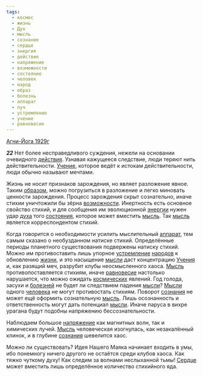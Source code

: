 ```yaml
---
tags:
  - космос
  - жизнь
  - Дух
  - мысль
  - сознание
  - сердце
  - энергия
  - действие
  - напряжение
  - возможности
  - состояние
  - человек
  - народ
  - образ
  - болезнь
  - аппарат
  - луч
  - устремление
  - учение
  - равновесие
---
```


[Агни-Йога 1929г](https://127.0.0.1:4002/agni/1929)

___22___
Нет более несправедливого суждения, нежели на основании очевидного [действия](../../../tags/#действие). Узнавая кажущееся следствие, люди теряют нить действительности. [Учение](../../../tags/#учение), которое ведёт к истокам действительности, люди обычно называют мечтами.   

Жизнь не носит признаков зарождения, но являет разложение явное. Таким [образом](../../../tags/#образ), можно погрузиться в разложение и легко миновать ценности зарождения. Процесс зарождения скрыт сознательно, иначе стихии уничтожили бы зёрна [возможности](../../../tags/#возможности). Инертность есть основное свойство стихий, и для сообщения им эволюционной [энергии](../../../tags/#энергия) нужен удар [духа](../../../tags/#Дух) того [состояния](../../../tags/#состояние), которое может вместить [мысль](../../../tags/#мысль). Так [мысль](../../../tags/#мысль) является корреспондентом стихий.   

Когда говорится о необходимости усилить мыслительный [аппарат](../../../tags/#аппарат), тем самым сказано о необузданном натиске стихий. Определённые периоды планетного существования подвержены натиску стихий. Можно им противоставить лишь упорное [устремление](../../../tags/#устремление) [народов](../../../tags/#народ) к обновлению [жизни](../../../tags/#жизнь), и это насыщение [мысли](../../../tags/#мысль) даст концентрацию [Учения](../../../tags/#учение) и, как разящий меч, разрубит клубы неосмысленного хаоса. [Мысль](../../../tags/#мысль) противопоставляется стихиям, иначе [равновесие](../../../tags/#равновесие) настолько нарушается, что можно ожидать [космических](../../../tags/#космос) явлений. Год голода, засухи и [болезней](../../../tags/#болезнь) не будет ли следствием падения [мысли](../../../tags/#мысль)? [Мысли](../../../tags/#мысль) одного [человека](../../../tags/#человек) не могут противостать стихиям. Поворот [сознания](../../../tags/#сознание) не может ещё оформить сознательную [мысль](../../../tags/#мысль). Лишь осознанность и ответственность могут дать потенциал [мысли](../../../tags/#мысль). Иначе паруса в вихре урагана будут подобны напряжению бессознательности.   

Наблюдаем большое [напряжение](../../../tags/#напряжение) как магнитных волн, так и химических лучей. [Мысль](../../../tags/#мысль) человеческая изогнулась, как незакалённый клинок, и в глубине [сознания](../../../tags/#сознание) шевелится хаос.   

Можно ли существовать? Идея Нашего Маяка начинает входить в умы, ибо понемногу ничего другого не остаётся среди клубов хаоса. Как тяжко чуткому духу! Как следим за волнами неслыханной тьмы! [Сердце](../../../tags/#сердце) может вместить лишь определённое количество стихийного яда.